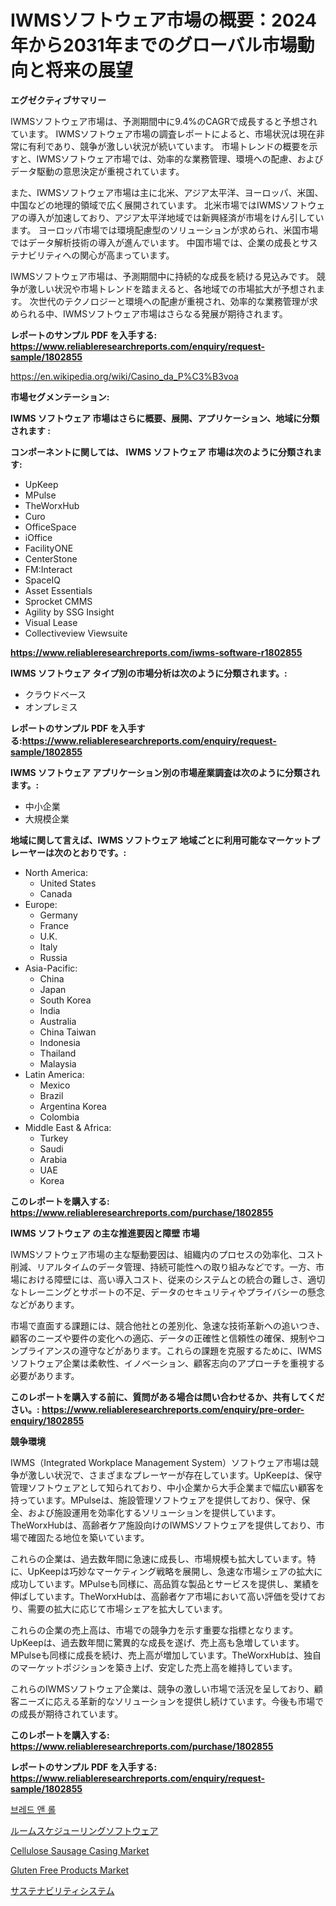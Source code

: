 <p><h1>IWMSソフトウェア市場の概要：2024年から2031年までのグローバル市場動向と将来の展望</h1></p><p><strong>エグゼクティブサマリー</strong></p>
<p><p>IWMSソフトウェア市場は、予測期間中に9.4%のCAGRで成長すると予想されています。 IWMSソフトウェア市場の調査レポートによると、市場状況は現在非常に有利であり、競争が激しい状況が続いています。 市場トレンドの概要を示すと、IWMSソフトウェア市場では、効率的な業務管理、環境への配慮、およびデータ駆動の意思決定が重視されています。</p><p>また、IWMSソフトウェア市場は主に北米、アジア太平洋、ヨーロッパ、米国、中国などの地理的領域で広く展開されています。 北米市場ではIWMSソフトウェアの導入が加速しており、アジア太平洋地域では新興経済が市場をけん引しています。 ヨーロッパ市場では環境配慮型のソリューションが求められ、米国市場ではデータ解析技術の導入が進んでいます。 中国市場では、企業の成長とサステナビリティへの関心が高まっています。</p><p>IWMSソフトウェア市場は、予測期間中に持続的な成長を続ける見込みです。 競争が激しい状況や市場トレンドを踏まえると、各地域での市場拡大が予想されます。 次世代のテクノロジーと環境への配慮が重視され、効率的な業務管理が求められる中、IWMSソフトウェア市場はさらなる発展が期待されます。</p></p>
<p><strong>レポートのサンプル PDF を入手する: <a href="https://www.reliableresearchreports.com/enquiry/request-sample/1802855">https://www.reliableresearchreports.com/enquiry/request-sample/1802855</a></strong></p>
<p><a href="https://en.wikipedia.org/wiki/Casino_da_P%C3%B3voa">https://en.wikipedia.org/wiki/Casino_da_P%C3%B3voa</a></p>
<p><strong>市場セグメンテーション:</strong></p>
<p><strong> IWMS ソフトウェア 市場はさらに概要、展開、アプリケーション、地域に分類されます :</strong></p>
<p><strong>コンポーネントに関しては、 IWMS ソフトウェア 市場は次のように分類されます:</strong></p>
<p><ul><li>UpKeep</li><li>MPulse</li><li>TheWorxHub</li><li>Curo</li><li>OfficeSpace</li><li>iOffice</li><li>FacilityONE</li><li>CenterStone</li><li>FM:Interact</li><li>SpaceIQ</li><li>Asset Essentials</li><li>Sprocket CMMS</li><li>Agility by SSG Insight</li><li>Visual Lease</li><li>Collectiveview Viewsuite</li></ul></p>
<p><strong><a href="https://www.reliableresearchreports.com/iwms-software-r1802855">https://www.reliableresearchreports.com/iwms-software-r1802855</a></strong></p>
<p><strong> IWMS ソフトウェア タイプ別の市場分析は次のように分類されます。:</strong></p>
<p><ul><li>クラウドベース</li><li>オンプレミス</li></ul></p>
<p><strong>レポートのサンプル PDF を入手する:<a href="https://www.reliableresearchreports.com/enquiry/request-sample/1802855">https://www.reliableresearchreports.com/enquiry/request-sample/1802855</a></strong></p>
<p><strong> IWMS ソフトウェア アプリケーション別の市場産業調査は次のように分類されます。:</strong></p>
<p><ul><li>中小企業</li><li>大規模企業</li></ul></p>
<p><strong>地域に関して言えば、IWMS ソフトウェア 地域ごとに利用可能なマーケットプレーヤーは次のとおりです。:</strong></p>
<p><ul>
    <li>
        North America:
        <ul>
            <li>United States</li>
            <li>Canada</li>
        </ul>
    </li>
    <li>
        Europe:
        <ul>
            <li>Germany</li>
            <li>France</li>
            <li>U.K.</li>
            <li>Italy</li>
            <li>Russia</li>
        </ul>
    </li>
    <li>
        Asia-Pacific:
        <ul>
            <li>China</li>
            <li>Japan</li>
            <li>South Korea</li>
            <li>India</li>
            <li>Australia</li>
            <li>China Taiwan</li>
            <li>Indonesia</li>
            <li>Thailand</li>
            <li>Malaysia</li>
        </ul>
    </li>
    <li>
        Latin America:
        <ul>
            <li>Mexico</li>
            <li>Brazil</li>
            <li>Argentina Korea</li>
            <li>Colombia</li>
        </ul>
    </li>
    <li>
        Middle East & Africa:
        <ul>
            <li>Turkey</li>
            <li>Saudi</li>
            <li>Arabia</li>
            <li>UAE</li>
            <li>Korea</li>
        </ul>
    </li>
    </ul></p>
<p><strong>このレポートを購入する: <a href="https://www.reliableresearchreports.com/purchase/1802855">https://www.reliableresearchreports.com/purchase/1802855</a></strong></p>
<p><strong>IWMS ソフトウェア の主な推進要因と障壁 市場</strong></p>
<p><p>IWMSソフトウェア市場の主な駆動要因は、組織内のプロセスの効率化、コスト削減、リアルタイムのデータ管理、持続可能性への取り組みなどです。一方、市場における障壁には、高い導入コスト、従来のシステムとの統合の難しさ、適切なトレーニングとサポートの不足、データのセキュリティやプライバシーの懸念などがあります。</p><p>市場で直面する課題には、競合他社との差別化、急速な技術革新への追いつき、顧客のニーズや要件の変化への適応、データの正確性と信頼性の確保、規制やコンプライアンスの遵守などがあります。これらの課題を克服するために、IWMSソフトウェア企業は柔軟性、イノベーション、顧客志向のアプローチを重視する必要があります。</p></p>
<p><strong>このレポートを購入する前に、質問がある場合は問い合わせるか、共有してください。: <a href="https://www.reliableresearchreports.com/enquiry/pre-order-enquiry/1802855">https://www.reliableresearchreports.com/enquiry/pre-order-enquiry/1802855</a></strong></p>
<p><strong>競争環境</strong></p>
<p><p>IWMS（Integrated Workplace Management System）ソフトウェア市場は競争が激しい状況で、さまざまなプレーヤーが存在しています。UpKeepは、保守管理ソフトウェアとして知られており、中小企業から大手企業まで幅広い顧客を持っています。MPulseは、施設管理ソフトウェアを提供しており、保守、保全、および施設運用を効率化するソリューションを提供しています。TheWorxHubは、高齢者ケア施設向けのIWMSソフトウェアを提供しており、市場で確固たる地位を築いています。</p><p>これらの企業は、過去数年間に急速に成長し、市場規模も拡大しています。特に、UpKeepは巧妙なマーケティング戦略を展開し、急速な市場シェアの拡大に成功しています。MPulseも同様に、高品質な製品とサービスを提供し、業績を伸ばしています。TheWorxHubは、高齢者ケア市場において高い評価を受けており、需要の拡大に応じて市場シェアを拡大しています。</p><p>これらの企業の売上高は、市場での競争力を示す重要な指標となります。UpKeepは、過去数年間に驚異的な成長を遂げ、売上高も急増しています。MPulseも同様に成長を続け、売上高が増加しています。TheWorxHubは、独自のマーケットポジションを築き上げ、安定した売上高を維持しています。</p><p>これらのIWMSソフトウェア企業は、競争の激しい市場で活況を呈しており、顧客ニーズに応える革新的なソリューションを提供し続けています。今後も市場での成長が期待されています。</p></p>
<p><strong>このレポートを購入する: <a href="https://www.reliableresearchreports.com/purchase/1802855">https://www.reliableresearchreports.com/purchase/1802855</a></strong></p>
<p><strong>レポートのサンプル PDF を入手する: <a href="https://www.reliableresearchreports.com/enquiry/request-sample/1802855">https://www.reliableresearchreports.com/enquiry/request-sample/1802855</a></strong><strong></strong></p>
<p><p><a href="https://github.com/LuckeyCorbin/Market-Research-Report-List-2/blob/main/807246748080.md">브레드 앤 롤</a></p><p><a href="https://github.com/RandallRunte2023/Market-Research-Report-List-2/blob/main/954624837484.md">ルームスケジューリングソフトウェア</a></p><p><a href="https://github.com/brentleyjimmiealvaradoz4l1rea/Market-Research-Report-List-3/blob/main/cellulose-sausage-casing-market.md">Cellulose Sausage Casing Market</a></p><p><a href="https://github.com/khayangel/Market-Research-Report-List-4/blob/main/gluten-free-products-market.md">Gluten Free Products Market</a></p><p><a href="https://github.com/TerrellConn/Market-Research-Report-List-2/blob/main/482787037483.md">サステナビリティシステム</a></p></p>